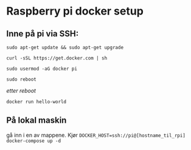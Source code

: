 # Raspberry pi docker setup

## Inne på pi via SSH:

`sudo apt-get update && sudo apt-get upgrade`

`curl -sSL https://get.docker.com | sh`

`sudo usermod -aG docker pi`

`sudo reboot`

*etter reboot*

`docker run hello-world`

## På lokal maskin

gå inn i en av mappene. Kjør `DOCKER_HOST=ssh://pi@[hostname_til_rpi] docker-compose up -d`
